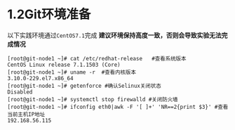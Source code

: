 # 1.2Git环境准备
以下实践环境通过`CentOS7.1`完成
**建议环境保持高度一致，否则会导致实验无法完成情况**
```
[root@git-node1 ~]# cat /etc/redhat-release   #查看系统版本
CentOS Linux release 7.1.1503 (Core) 
[root@git-node1 ~]# uname -r  #查看内核版本
3.10.0-229.el7.x86_64
[root@git-node1 ~]# getenforce #确认Selinux关闭状态
Disabled
[root@git-node1 ~]# systemctl stop firewalld #关闭防火墙
[root@git-node1 ~]# ifconfig eth0|awk -F '[ ]+' 'NR==2{print $3}' #查看当前主机IP地址
192.168.56.115
```




